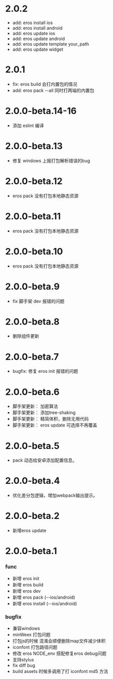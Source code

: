 # 2.0.2
* add: eros install ios
* add: eros install android
* add: eros update ios
* add: eros update android
* add: eros update template your_path
* add: eros update widget

# 2.0.1
* fix: eros build 会打内置包的情况
* add: eros pack --all 同时打两端的内置包

# 2.0.0-beta.14-16
* 添加 eslint 编译

# 2.0.0-beta.13
* 修复 windows 上报打包解析错误的bug

# 2.0.0-beta.12
* eros pack 没有打包本地静态资源

# 2.0.0-beta.11
* eros pack 没有打包本地静态资源

# 2.0.0-beta.10
* eros pack 没有打包本地静态资源

# 2.0.0-beta.9
* fix 脚手架 dev 报错的问题

# 2.0.0-beta.8
* 删除组件更新

# 2.0.0-beta.7
* bugfix: 修复 eros init 报错的问题

# 2.0.0-beta.6
* 脚手架更新： 加密算法
* 脚手架更新： 添加tree-shaking
* 脚手架更新： 精简体积，删除无用代码
* 脚手架更新： eros update 可选择不再覆盖


# 2.0.0-beta.5
* pack 动态给安卓添加配置信息。

# 2.0.0-beta.4
* 优化差分包逻辑，增加webpack输出提示。

# 2.0.0-beta.2
* 新增eros update

# 2.0.0-beta.1
### func
* 新增    eros init
* 新增    eros build
* 新增    eros dev     
* 新增    eros pack (--ios/android)
* 新增    eros install (--ios/android)

### bugfix
* 兼容windows
* minWeex 打包问题
* 打包js的时候 混淆会顺便删除map文件减少体积
* iconfont 打包路径问题
* 修改 eros NODE_env 搭配修复eros debug问题
* 支持stylus
* fix diff bug
* build assets 时候多调用了打 iconfont md5 方法
